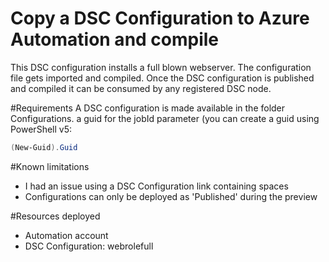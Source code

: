 # Copy a DSC Configuration to Azure Automation and compile

This DSC configuration installs a full blown webserver.
The configuration file gets imported and compiled. 
Once the DSC configuration is published and compiled it can be consumed by any registered DSC node.

#Requirements
A DSC configuration is made available in the folder Configurations.
a guid for the jobId parameter (you can create a guid using PowerShell v5:
``` Powershell
(New-Guid).Guid 
```

#Known limitations
- I had an issue using a DSC Configuration link containing spaces
- Configurations can only be deployed as 'Published' during the preview

#Resources deployed

- Automation account
- DSC Configuration: webrolefull